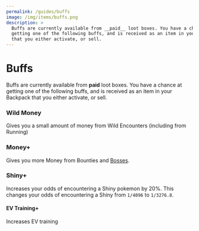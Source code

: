 ```yaml
---
permalink: /guides/buffs
image: /img/items/buffs.png
description: >
  Buffs are currently available from __paid__ loot boxes. You have a chance at
  getting one of the following buffs, and is received as an item in your Backpack
  that you either activate, or sell.
---
```


# Buffs

Buffs are currently available from __paid__ loot boxes. You have a chance at
getting one of the following buffs, and is received as an item in your Backpack
that you either activate, or sell.

### Wild Money

Gives you a small amount of money from Wild Encounters (including from Running)

### Money+

Gives you more Money from Bounties and [Bosses](/guides/bosses).

### Shiny+

Increases your odds of encountering a Shiny pokemon by 20%. This changes your
odds of encountering a Shiny from `1/4096` to `1/3276.8`.

#### EV Training+

Increases EV training
